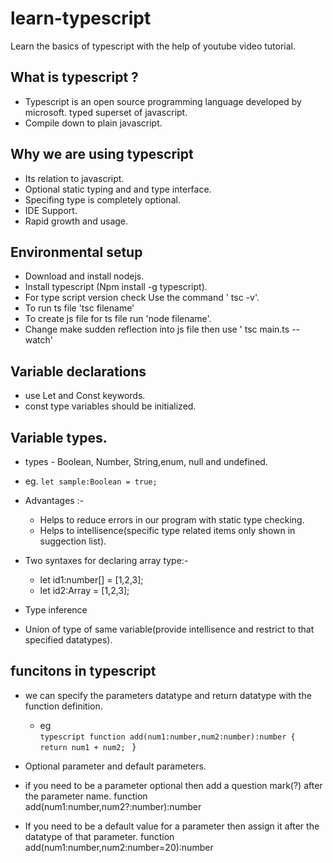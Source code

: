 # learn-typescript
Learn the basics of typescript with the help of youtube video tutorial.

## What is typescript ?
- Typescript is an open source programming language developed by microsoft. typed superset of javascript.
- Compile down to plain javascript.

## Why we are using typescript 
- Its relation to javascript.
- Optional static typing and and type interface.
- Specifing type is completely optional.
- IDE Support.
- Rapid growth and usage.

## Environmental setup
- Download and install nodejs.
- Install typescript (Npm install -g typescript).
- For type script version check Use the command ' tsc -v'.
- To run ts file 'tsc filename'
- To create js file for ts file run 'node filename'.
- Change make sudden reflection into js file then use ' tsc main.ts --watch'

## Variable declarations
- use Let and Const keywords.
- const type variables should be initialized.

## Variable types.
- types - Boolean, Number, String,enum, null and undefined.
- eg.
  `
   let sample:Boolean = true;
   `

- Advantages :-
  - Helps to reduce errors in our program with static type checking.
  - Helps to intellisence(specific type related items only shown in suggection list).
- Two syntaxes for declaring array type:-
  - let id1:number[] = [1,2,3];
  - let id2:Array<number> = [1,2,3];
- Type inference
- Union of type of same variable(provide intellisence and restrict to that specified datatypes).

## funcitons in typescript
- we can specify the parameters datatype and return datatype with the function definition.
  - eg  
   `typescript
    function add(num1:number,num2:number):number {
    return num1 + num2;
    `
  }

- Optional parameter and default parameters.
- if you need to be a parameter optional then add a question mark(?) after the parameter name.  function add(num1:number,num2?:number):number
- If you need to be a default value for a parameter then assign it  after the datatype of that parameter. function add(num1:number,num2:number=20):number

